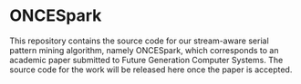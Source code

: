 # ONCESpark
This repository contains the source code for our stream-aware serial pattern mining algorithm, namely ONCESpark, which corresponds to an academic paper submitted to Future Generation Computer Systems. The source code for the work will be released here once the paper is accepted.
